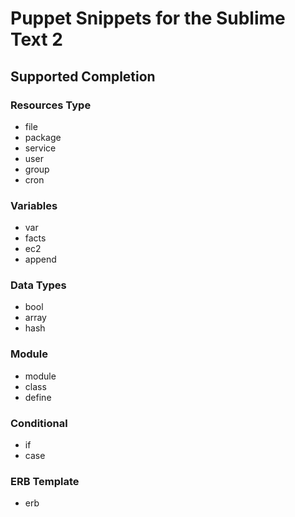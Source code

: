 # Puppet Snippets for the Sublime Text 2

## Supported Completion

### Resources Type

* file
* package
* service
* user
* group
* cron

### Variables

* var
* facts
* ec2
* append

### Data Types

* bool
* array
* hash

### Module

* module
* class
* define

### Conditional

* if
* case

### ERB Template

* erb
